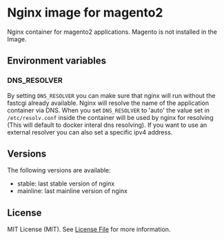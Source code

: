 Nginx image for magento2
========================

Nginx container for magento2 applications. Magento is not installed in the Image.

Environment variables
---------------------

### DNS_RESOLVER

By setting `DNS_RESOLVER` you can make sure that nginx will run without the
fastcgi already available. Nginx will resolve the name of the application
container via DNS. When you set `DNS_RESOLVER` to 'auto' the value set in
`/etc/resolv.conf` inside the container will be used by nginx for resolving
(This will default to docker interal dns resolving). If you want to use an
external resolver you can also set a specific ipv4 address.

Versions
--------

The following versions are available:
- stable: last stable version of nginx
- mainline: last mainline version of nginx

License
-------

MIT License (MIT). See [License File](LICENSE.md) for more information.
